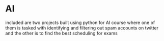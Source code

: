 # AI
included are two projects built using python for AI course where one of them is tasked with identifying and filtering out spam accounts on twitter and the other is to find the best scheduling for exams 
